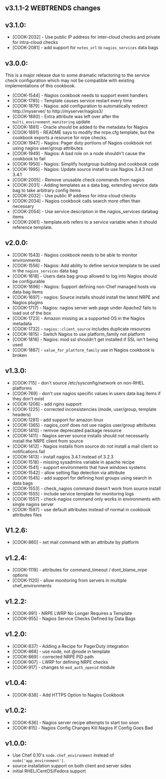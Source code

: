 ## v3.1.1-2 WEBTRENDS changes

## v3.1.0:

* [COOK-2032] - Use public IP address for inter-cloud checks and
  private for intra-cloud checks
* [COOK-2081] - add support for `notes_url` to `nagios_services` data
  bags

## v3.0.0:

This is a major release due to some dramatic refactoring to the
service check configuration which may not be compatible with existing
implementations of this cookbook.

* [COOK-1544] - Nagios cookbook needs to support event handlers
* [COOK-1785] - Template causes service restart every time
* [COOK-1879] - Nagios: add configuration to automatically redirect
  http://myserver/ to http://myserver/nagios3/
* [COOK-1880] - Extra attribute was left over after the
  `multi_environment_monitoring` update
* [COOK-1881] - Oracle should be added to the metadata for Nagios
* [COOK-1891] - README says to modify the nrpe.cfg template, but the
  cookbook exports a resource for nrpe checks.
* [COOK-1947] - Nagios: Pager duty portions of Nagios cookbook not
  using nagios user/group attributes
* [COOK-1949] - Nagios: A bad role on a node shouldn't cause the
  cookbook to fail
* [COOK-1950] - Nagios: Simplify hostgroup building and cookbook code
* [COOK-1995] - Nagios: Update source install to use Nagios 3.4.3 not
  3.4.1
* [COOK-2005] - Remove unusable check commands from nagios
* [COOK-2031] - Adding templates as a data bag, extending service data
  bag to take arbitrary config items
* [COOK-2032] - Use public IP address for intra-cloud checks
* [COOK-2034] - Nagios cookbook calls search more often than necessary
* [COOK-2054] - Use service description in the nagios_services databag
  items
* [COOK-2061] - template.erb refers to a service variable when it
  should reference template.

## v2.0.0:

* [COOK-1543] - Nagios cookbook needs to be able to monitor environments
* [COOK-1556] - Nagios: Add ability to define service template to be used in the
  `nagios_services` data bag
* [COOK-1618] - Users data bag group allowed to log into Nagios should
  be configurable
* [COOK-1696] - Nagios: Support defining non-Chef managed hosts via
  data bag items
* [COOK-1697] - nagios: Source installs should install the latest NRPE
  and Nagios plugins
* [COOK-1717] - Nagios: nagios server web page under Apache2 fails to
  load out of the box
* [COOK-1723] - Amazon missing as a supported OS in the Nagios metadata
* [COOK-1732] - `nagios::client_source` includes duplicate resources
* [COOK-1815] - Switch Nagios to use platform_family not platform
* [COOK-1816] - Nagios: mod ssl shouldn't get installed if SSL isn't being used
* [COOK-1887] - `value_for_platform_family` use in Nagios cookbook is
  broken

## v1.3.0:

* [COOK-715] - don't source /etc/sysconfig/network on non-RHEL
  platforms
* [COOK-769] - don't use nagios specific values in users data bag
  items if they don't exist
* [COOK-1206] - add nginx support
* [COOK-1225] - corrected inconsistencies (mode, user/group, template
  headers)
* [COOK-1281] - add support for amazon linux
* [COOK-1365] - nagios_conf does not use nagios user/group attributes
* [COOK-1410] - remvoe deprecated package resource
* [COOK-1411] - Nagios server source installs should not necessarily
  install the NRPE client from source
* [COOK-1412] - Nagios installs from source do not install a mail
  client so notifications fail
* [COOK-1413] - install nagios 3.4.1 instead of 3.2.3
* [COOK-1518] - missing sysadmins variable in apache recipe
* [COOK-1541] - support environments that have windows systems
* [COOK-1542] - allow setting flap detection via attribute
* [COOK-1545] - add support for defining host groups using search in
  data bags
* [COOK-1553] - check_nagios command doesn't work from source install
* [COOK-1555] - include service template for monitoring logs
* [COOK-1557] - check-nagios command only works in environments with
  single nagios server
* [COOK-1587] - use default attributes instead of normal in cookbook
  attributes files

## V1.2.6:

* [COOK-860] - set mail command with an attribute by platform

## v1.2.4:

* [COOK-1119] - attributes for command_timeout / dont_blame_nrpe options
* [COOK-1120] - allow monitoring from servers in multiple chef_environments

## v1.2.2:

* [COOK-991] - NRPE LWRP No Longer Requires a Template
* [COOK-955] - Nagios Service Checks Defined by Data Bags

## v1.2.0:

* [COOK-837] - Adding a Recipe for PagerDuty integration
* [COOK-868] - use node, not @node in template
* [COOK-869] - corrected NRPE PID path
* [COOK-907] - LWRP for defining NRPE checks
* [COOK-917] - changes to `mod_auth_openid` module

## v1.0.4:

* [COOK-838] - Add HTTPS Option to Nagios Cookbook

## v1.0.2:

* [COOK-636] - Nagios server recipe attempts to start too soon
* [COOK-815] - Nagios Config Changes Kill Nagios If Config Goes Bad

## v1.0.0:

* Use Chef 0.10's `node.chef_environment` instead of `node['app_environment']`.
* source installation support on both client and server sides
* initial RHEL/CentOS/Fedora support
